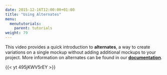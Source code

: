 ```yaml
---
date: 2015-12-16T12:00:00+01:00
title: "Using Alternates"
menu:
  menututorials:
    parent: tutorials
weight: 79
---
```


This video provides a quick introduction to **alternates**, a way to create variations on a single mockup without adding additional mockups to your project. More information on alternates can be found in our [**documentation**](https://docs.balsamiq.com/desktop/alternates/).

{{< yt 495jKWV5rEY >}}